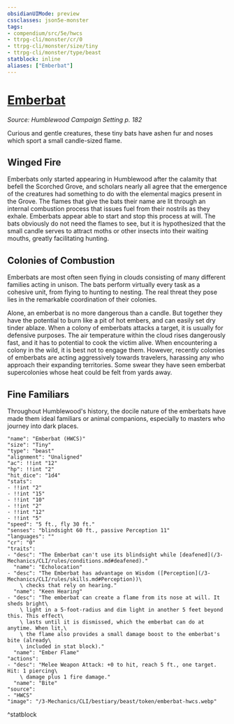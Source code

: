 ```yaml
---
obsidianUIMode: preview
cssclasses: json5e-monster
tags:
- compendium/src/5e/hwcs
- ttrpg-cli/monster/cr/0
- ttrpg-cli/monster/size/tiny
- ttrpg-cli/monster/type/beast
statblock: inline
aliases: ["Emberbat"]
---
```

# [Emberbat](3-Mechanics\CLI\bestiary\beast/emberbat-hwcs.md)
*Source: Humblewood Campaign Setting p. 182*  

Curious and gentle creatures, these tiny bats have ashen fur and noses which sport a small candle-sized flame.

## Winged Fire

Emberbats only started appearing in Humblewood after the calamity that befell the Scorched Grove, and scholars nearly all agree that the emergence of the creatures had something to do with the elemental magics present in the Grove. The flames that give the bats their name are lit through an internal combustion process that issues fuel from their nostrils as they exhale. Emberbats appear able to start and stop this process at will. The bats obviously do not need the flames to see, but it is hypothesized that the small candle serves to attract moths or other insects into their waiting mouths, greatly facilitating hunting.

## Colonies of Combustion

Emberbats are most often seen flying in clouds consisting of many different families acting in unison. The bats perform virtually every task as a cohesive unit, from flying to hunting to nesting. The real threat they pose lies in the remarkable coordination of their colonies.

Alone, an emberbat is no more dangerous than a candle. But together they have the potential to burn like a pit of hot embers, and can easily set dry tinder ablaze. When a colony of emberbats attacks a target, it is usually for defensive purposes. The air temperature within the cloud rises dangerously fast, and it has to potential to cook the victim alive. When encountering a colony in the wild, it is best not to engage them. However, recently colonies of emberbats are acting aggressively towards travelers, harassing any who approach their expanding territories. Some swear they have seen emberbat supercolonies whose heat could be felt from yards away.

## Fine Familiars

Throughout Humblewood's history, the docile nature of the emberbats have made them ideal familiars or animal companions, especially to masters who journey into dark places.

```statblock
"name": "Emberbat (HWCS)"
"size": "Tiny"
"type": "beast"
"alignment": "Unaligned"
"ac": !!int "12"
"hp": !!int "2"
"hit_dice": "1d4"
"stats":
- !!int "2"
- !!int "15"
- !!int "10"
- !!int "2"
- !!int "12"
- !!int "5"
"speed": "5 ft., fly 30 ft."
"senses": "blindsight 60 ft., passive Perception 11"
"languages": ""
"cr": "0"
"traits":
- "desc": "The Emberbat can't use its blindsight while [deafened](/3-Mechanics/CLI/rules/conditions.md#deafened)."
  "name": "Echolocation"
- "desc": "The Emberbat has advantage on Wisdom ([Perception](/3-Mechanics/CLI/rules/skills.md#Perception))\
    \ checks that rely on hearing."
  "name": "Keen Hearing"
- "desc": "The emberbat can create a flame from its nose at will. It sheds bright\
    \ light in a 5-foot-radius and dim light in another 5 feet beyond this. This effect\
    \ lasts until it is dismissed, which the emberbat can do at anytime. When lit,\
    \ the flame also provides a small damage boost to the emberbat's bite (already\
    \ included in stat block)."
  "name": "Ember Flame"
"actions":
- "desc": "Melee Weapon Attack: +0 to hit, reach 5 ft., one target. Hit: 1 piercing\
    \ damage plus 1 fire damage."
  "name": "Bite"
"source":
- "HWCS"
"image": "/3-Mechanics/CLI/bestiary/beast/token/emberbat-hwcs.webp"
```
^statblock
